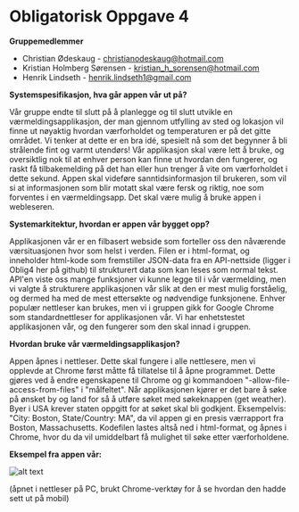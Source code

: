 # Obligatorisk Oppgave 4 #
    
**Gruppemedlemmer**
* Christian Ødeskaug - christianodeskaug@hotmail.com
* Kristian Holmberg Sørensen - kristian_h_sorensen@hotmail.com
* Henrik Lindseth - henrik.lindseth1@gmail.com
    
**Systemspesifikasjon, hva går appen vår ut på?**

Vår gruppe endte til slutt på å planlegge og til slutt utvikle en værmeldingsapplikasjon, der man gjennom utfylling av sted og lokasjon vil finne ut nøyaktig hvordan værforholdet og temperaturen er på det gitte området. Vi tenker at dette er en bra idé, spesielt nå som det begynner å bli strålende fint og varmt utendørs! Vår applikasjon skal være lett å bruke, og oversiktlig nok til at enhver person kan finne ut hvordan den fungerer, og raskt få tilbakemelding på det han eller hun trenger å vite om værforholdet i dette sekund. Appen skal videføre sanntidsinformasjon til brukeren, som vil si at informasjonen som blir motatt skal være fersk og riktig, noe som forventes i en værmeldingsapp. Det skal være mulig å bruke appen i webleseren.
    
**Systemarkitektur, hvordan er appen vår bygget opp?**

Applikasjonen vår er en filbasert webside som forteller oss den nåværende værsituasjonen hvor som helst i verden. Filen er i html-format, og inneholder html-kode som fremstiller JSON-data fra en API-nettside (ligger i Oblig4 her på github) til strukturert data som kan leses som normal tekst. API'en viste oss mange funksjoner vi kunne legge til i vår værmelding, men vi valgte å strukturere applikasjonen vår slik at den er mest mulig forståelig, og dermed ha med de mest ettersøkte og nødvendige funksjonene. Enhver populær nettleser kan brukes, men vi i gruppen gikk for Google Chrome som standardnettleser for applikasjonen vår. Vi har enhetstestet applikasjonen vår, og den fungerer som den skal innad i gruppen.

    
**Hvordan bruke vår værmeldingsapplikasjon?**

Appen åpnes i nettleser. Dette skal fungere i alle nettlesere, men vi opplevde at Chrome først måtte få tillatelse til å åpne programmet. Dette gjøres ved å endre egenskapene til Chrome og gi kommandoen "-allow-file-access-from-files" i "målfeltet". Når applikasjonen kjører er det bare å søke på ønsket by og land for så å utføre søket med søkeknappen (get weather). Byer i USA krever staten oppgitt for at søket skal bli godkjent. Eksempelvis: "City: Boston, State/Country: MA", da vil appen gi en presis værrapport fra Boston, Massachusetts.
Kodefilen lastes altså ned i html-format, og åpnes i Chrome, hvor du da vil umiddelbart få mulighet til søke etter værforholdene.

**Eksempel fra appen vår:**

![alt text](http://i67.tinypic.com/v5hcbb.png)

(åpnet i nettleser på PC, brukt Chrome-verktøy for å se hvordan den hadde sett ut på mobil)
